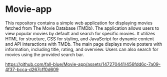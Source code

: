 # Movie-app

This repository contains a simple web application for displaying movies fetched from The Movie Database (TMDb). The application allows users to view popular movies by default and search for specific movies. It utilizes HTML for structure, CSS for styling, and JavaScript for dynamic content and API interactions with TMDb. The main page displays movie posters with information, including title, rating, and overview. Users can also search for movies using the provided search bar.

https://github.com/fall-blue/Movie-app/assets/147270441/456fdd6c-7a09-4f37-bcca-d267cff0d609

